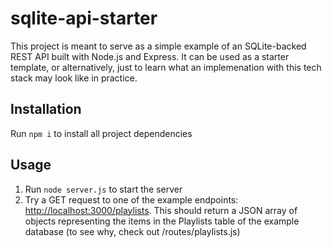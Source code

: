 # sqlite-api-starter
This project is meant to serve as a simple example of an SQLite-backed REST API built with Node.js and Express.  It can be used as a starter template, or alternatively, just to learn what an implemenation with this tech stack may look like in practice.

## Installation
Run `npm i` to install all project dependencies

## Usage
1. Run `node server.js` to start the server
2. Try a GET request to one of the example endpoints:  [http://localhost:3000/playlists](http://localhost:3000/playlists).  This should return a JSON array of objects representing the items in the Playlists table of the example database (to see why, check out /routes/playlists.js)
